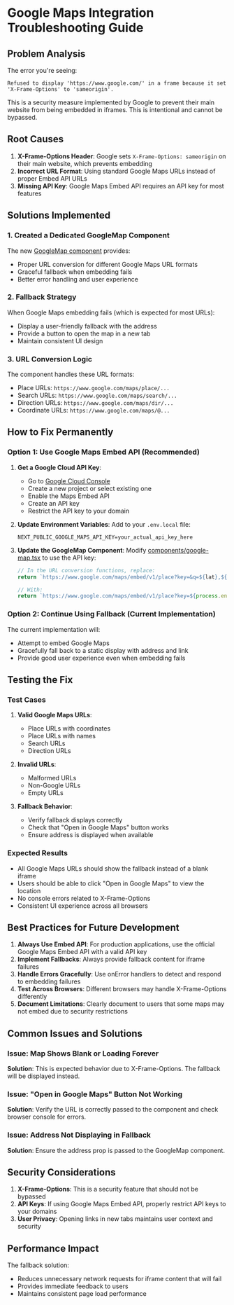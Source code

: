 # Google Maps Integration Troubleshooting Guide

## Problem Analysis

The error you're seeing:
```
Refused to display 'https://www.google.com/' in a frame because it set 'X-Frame-Options' to 'sameorigin'.
```

This is a security measure implemented by Google to prevent their main website from being embedded in iframes. This is intentional and cannot be bypassed.

## Root Causes

1. **X-Frame-Options Header**: Google sets `X-Frame-Options: sameorigin` on their main website, which prevents embedding
2. **Incorrect URL Format**: Using standard Google Maps URLs instead of proper Embed API URLs
3. **Missing API Key**: Google Maps Embed API requires an API key for most features

## Solutions Implemented

### 1. Created a Dedicated GoogleMap Component

The new [GoogleMap component](file:///c%3A/Users/User/OneDrive/Desktop/giya/components/google-map.tsx) provides:
- Proper URL conversion for different Google Maps URL formats
- Graceful fallback when embedding fails
- Better error handling and user experience

### 2. Fallback Strategy

When Google Maps embedding fails (which is expected for most URLs):
- Display a user-friendly fallback with the address
- Provide a button to open the map in a new tab
- Maintain consistent UI design

### 3. URL Conversion Logic

The component handles these URL formats:
- Place URLs: `https://www.google.com/maps/place/...`
- Search URLs: `https://www.google.com/maps/search/...`
- Direction URLs: `https://www.google.com/maps/dir/...`
- Coordinate URLs: `https://www.google.com/maps/@...`

## How to Fix Permanently

### Option 1: Use Google Maps Embed API (Recommended)

1. **Get a Google Cloud API Key**:
   - Go to [Google Cloud Console](https://console.cloud.google.com/)
   - Create a new project or select existing one
   - Enable the Maps Embed API
   - Create an API key
   - Restrict the API key to your domain

2. **Update Environment Variables**:
   Add to your `.env.local` file:
   ```
   NEXT_PUBLIC_GOOGLE_MAPS_API_KEY=your_actual_api_key_here
   ```

3. **Update the GoogleMap Component**:
   Modify [components/google-map.tsx](file:///c%3A/Users/User/OneDrive/Desktop/giya/components/google-map.tsx) to use the API key:
   ```typescript
   // In the URL conversion functions, replace:
   return `https://www.google.com/maps/embed/v1/place?key=&q=${lat},${lng}&zoom=15`
   
   // With:
   return `https://www.google.com/maps/embed/v1/place?key=${process.env.NEXT_PUBLIC_GOOGLE_MAPS_API_KEY}&q=${lat},${lng}&zoom=15`
   ```

### Option 2: Continue Using Fallback (Current Implementation)

The current implementation will:
- Attempt to embed Google Maps
- Gracefully fall back to a static display with address and link
- Provide good user experience even when embedding fails

## Testing the Fix

### Test Cases

1. **Valid Google Maps URLs**:
   - Place URLs with coordinates
   - Place URLs with names
   - Search URLs
   - Direction URLs

2. **Invalid URLs**:
   - Malformed URLs
   - Non-Google URLs
   - Empty URLs

3. **Fallback Behavior**:
   - Verify fallback displays correctly
   - Check that "Open in Google Maps" button works
   - Ensure address is displayed when available

### Expected Results

- All Google Maps URLs should show the fallback instead of a blank iframe
- Users should be able to click "Open in Google Maps" to view the location
- No console errors related to X-Frame-Options
- Consistent UI experience across all browsers

## Best Practices for Future Development

1. **Always Use Embed API**: For production applications, use the official Google Maps Embed API with a valid API key
2. **Implement Fallbacks**: Always provide fallback content for iframe failures
3. **Handle Errors Gracefully**: Use onError handlers to detect and respond to embedding failures
4. **Test Across Browsers**: Different browsers may handle X-Frame-Options differently
5. **Document Limitations**: Clearly document to users that some maps may not embed due to security restrictions

## Common Issues and Solutions

### Issue: Map Shows Blank or Loading Forever
**Solution**: This is expected behavior due to X-Frame-Options. The fallback will be displayed instead.

### Issue: "Open in Google Maps" Button Not Working
**Solution**: Verify the URL is correctly passed to the component and check browser console for errors.

### Issue: Address Not Displaying in Fallback
**Solution**: Ensure the address prop is passed to the GoogleMap component.

## Security Considerations

1. **X-Frame-Options**: This is a security feature that should not be bypassed
2. **API Keys**: If using Google Maps Embed API, properly restrict API keys to your domains
3. **User Privacy**: Opening links in new tabs maintains user context and security

## Performance Impact

The fallback solution:
- Reduces unnecessary network requests for iframe content that will fail
- Provides immediate feedback to users
- Maintains consistent page load performance